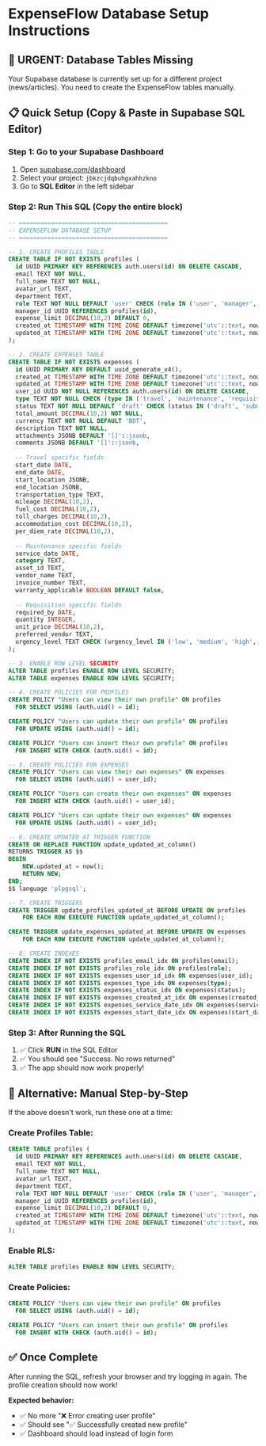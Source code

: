 # ExpenseFlow Database Setup Instructions

## 🚨 URGENT: Database Tables Missing

Your Supabase database is currently set up for a different project (news/articles). You need to create the ExpenseFlow tables manually.

## 📋 Quick Setup (Copy & Paste in Supabase SQL Editor)

### Step 1: Go to your Supabase Dashboard
1. Open [supabase.com/dashboard](https://supabase.com/dashboard)
2. Select your project: `jbkzcjdqbuhgxahhzkno`
3. Go to **SQL Editor** in the left sidebar

### Step 2: Run This SQL (Copy the entire block)

```sql
-- ==========================================
-- EXPENSEFLOW DATABASE SETUP
-- ==========================================

-- 1. CREATE PROFILES TABLE
CREATE TABLE IF NOT EXISTS profiles (
  id UUID PRIMARY KEY REFERENCES auth.users(id) ON DELETE CASCADE,
  email TEXT NOT NULL,
  full_name TEXT NOT NULL,
  avatar_url TEXT,
  department TEXT,
  role TEXT NOT NULL DEFAULT 'user' CHECK (role IN ('user', 'manager', 'admin')),
  manager_id UUID REFERENCES profiles(id),
  expense_limit DECIMAL(10,2) DEFAULT 0,
  created_at TIMESTAMP WITH TIME ZONE DEFAULT timezone('utc'::text, now()) NOT NULL,
  updated_at TIMESTAMP WITH TIME ZONE DEFAULT timezone('utc'::text, now()) NOT NULL
);

-- 2. CREATE EXPENSES TABLE
CREATE TABLE IF NOT EXISTS expenses (
  id UUID PRIMARY KEY DEFAULT uuid_generate_v4(),
  created_at TIMESTAMP WITH TIME ZONE DEFAULT timezone('utc'::text, now()) NOT NULL,
  updated_at TIMESTAMP WITH TIME ZONE DEFAULT timezone('utc'::text, now()) NOT NULL,
  user_id UUID NOT NULL REFERENCES auth.users(id) ON DELETE CASCADE,
  type TEXT NOT NULL CHECK (type IN ('travel', 'maintenance', 'requisition')),
  status TEXT NOT NULL DEFAULT 'draft' CHECK (status IN ('draft', 'submitted', 'under_review', 'approved', 'rejected', 'reimbursed')),
  total_amount DECIMAL(10,2) NOT NULL,
  currency TEXT NOT NULL DEFAULT 'BDT',
  description TEXT NOT NULL,
  attachments JSONB DEFAULT '[]'::jsonb,
  comments JSONB DEFAULT '[]'::jsonb,
  
  -- Travel specific fields
  start_date DATE,
  end_date DATE,
  start_location JSONB,
  end_location JSONB,
  transportation_type TEXT,
  mileage DECIMAL(10,2),
  fuel_cost DECIMAL(10,2),
  toll_charges DECIMAL(10,2),
  accommodation_cost DECIMAL(10,2),
  per_diem_rate DECIMAL(10,2),
  
  -- Maintenance specific fields
  service_date DATE,
  category TEXT,
  asset_id TEXT,
  vendor_name TEXT,
  invoice_number TEXT,
  warranty_applicable BOOLEAN DEFAULT false,
  
  -- Requisition specific fields
  required_by DATE,
  quantity INTEGER,
  unit_price DECIMAL(10,2),
  preferred_vendor TEXT,
  urgency_level TEXT CHECK (urgency_level IN ('low', 'medium', 'high', 'urgent'))
);

-- 3. ENABLE ROW LEVEL SECURITY
ALTER TABLE profiles ENABLE ROW LEVEL SECURITY;
ALTER TABLE expenses ENABLE ROW LEVEL SECURITY;

-- 4. CREATE POLICIES FOR PROFILES
CREATE POLICY "Users can view their own profile" ON profiles
  FOR SELECT USING (auth.uid() = id);

CREATE POLICY "Users can update their own profile" ON profiles
  FOR UPDATE USING (auth.uid() = id);

CREATE POLICY "Users can insert their own profile" ON profiles
  FOR INSERT WITH CHECK (auth.uid() = id);

-- 5. CREATE POLICIES FOR EXPENSES
CREATE POLICY "Users can view their own expenses" ON expenses
  FOR SELECT USING (auth.uid() = user_id);

CREATE POLICY "Users can create their own expenses" ON expenses
  FOR INSERT WITH CHECK (auth.uid() = user_id);

CREATE POLICY "Users can update their own expenses" ON expenses
  FOR UPDATE USING (auth.uid() = user_id);

-- 6. CREATE UPDATED_AT TRIGGER FUNCTION
CREATE OR REPLACE FUNCTION update_updated_at_column()
RETURNS TRIGGER AS $$
BEGIN
    NEW.updated_at = now();
    RETURN NEW;
END;
$$ language 'plpgsql';

-- 7. CREATE TRIGGERS
CREATE TRIGGER update_profiles_updated_at BEFORE UPDATE ON profiles
    FOR EACH ROW EXECUTE FUNCTION update_updated_at_column();

CREATE TRIGGER update_expenses_updated_at BEFORE UPDATE ON expenses
    FOR EACH ROW EXECUTE FUNCTION update_updated_at_column();

-- 8. CREATE INDEXES
CREATE INDEX IF NOT EXISTS profiles_email_idx ON profiles(email);
CREATE INDEX IF NOT EXISTS profiles_role_idx ON profiles(role);
CREATE INDEX IF NOT EXISTS expenses_user_id_idx ON expenses(user_id);
CREATE INDEX IF NOT EXISTS expenses_type_idx ON expenses(type);
CREATE INDEX IF NOT EXISTS expenses_status_idx ON expenses(status);
CREATE INDEX IF NOT EXISTS expenses_created_at_idx ON expenses(created_at);
CREATE INDEX IF NOT EXISTS expenses_service_date_idx ON expenses(service_date);
CREATE INDEX IF NOT EXISTS expenses_start_date_idx ON expenses(start_date);
```

### Step 3: After Running the SQL
1. ✅ Click **RUN** in the SQL Editor
2. ✅ You should see "Success. No rows returned" 
3. ✅ The app should now work properly!

## 🔧 Alternative: Manual Step-by-Step

If the above doesn't work, run these one at a time:

### Create Profiles Table:
```sql
CREATE TABLE profiles (
  id UUID PRIMARY KEY REFERENCES auth.users(id) ON DELETE CASCADE,
  email TEXT NOT NULL,
  full_name TEXT NOT NULL,
  avatar_url TEXT,
  department TEXT,
  role TEXT NOT NULL DEFAULT 'user' CHECK (role IN ('user', 'manager', 'admin')),
  manager_id UUID REFERENCES profiles(id),
  expense_limit DECIMAL(10,2) DEFAULT 0,
  created_at TIMESTAMP WITH TIME ZONE DEFAULT timezone('utc'::text, now()) NOT NULL,
  updated_at TIMESTAMP WITH TIME ZONE DEFAULT timezone('utc'::text, now()) NOT NULL
);
```

### Enable RLS:
```sql
ALTER TABLE profiles ENABLE ROW LEVEL SECURITY;
```

### Create Policies:
```sql
CREATE POLICY "Users can view their own profile" ON profiles
  FOR SELECT USING (auth.uid() = id);

CREATE POLICY "Users can insert their own profile" ON profiles
  FOR INSERT WITH CHECK (auth.uid() = id);
```

## ✅ Once Complete

After running the SQL, refresh your browser and try logging in again. The profile creation should now work!

**Expected behavior:**
- ✅ No more "❌ Error creating user profile" 
- ✅ Should see "✅ Successfully created new profile"
- ✅ Dashboard should load instead of login form 